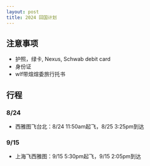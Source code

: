 ```yaml
---
layout: post
title: 2024 回国计划
---
```


## 注意事项
* 护照，绿卡, Nexus, Schwab debit card
* 身份证
* wlf带煊煊委旅行托书

## 行程

### 8/24
* 西雅图飞台北：8/24 11:50am起飞，8/25 3:25pm到达

### 9/15
* 上海飞西雅图：9/15 5:30pm起飞，9/15 2:05pm到达